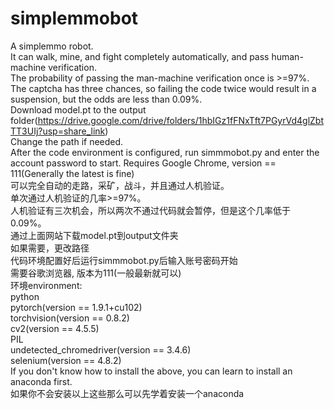 # simplemmobot
A simplemmo robot.  
It can walk, mine, and fight completely automatically, and pass human-machine verification.  
The probability of passing the man-machine verification once is >=97%.  
The captcha has three chances, so failing the code twice would result in a suspension, but the odds are less than 0.09%.  
Download model.pt to the output folder(https://drive.google.com/drive/folders/1hbIGz1fFNxTft7PGyrVd4glZbtTT3UIj?usp=share_link)  
Change the path if needed.  
After the code environment is configured, run simmmobot.py and enter the account password to start.
Requires Google Chrome,    version == 111(Generally the latest is fine)  
可以完全自动的走路，采矿，战斗，并且通过人机验证。  
单次通过人机验证的几率>=97%。  
人机验证有三次机会，所以两次不通过代码就会暂停，但是这个几率低于0.09%。  
通过上面网站下载model.pt到output文件夹  
如果需要，更改路径  
代码环境配置好后运行simmmobot.py后输入账号密码开始  
需要谷歌浏览器,    版本为111(一般最新就可以)  
环境environment:  
python  
pytorch(version == 1.9.1+cu102)  
torchvision(version == 0.8.2)    
cv2(version == 4.5.5)    
PIL  
undetected_chromedriver(version == 3.4.6)  
selenium(version == 4.8.2)  
If you don't know how to install the above, you can learn to install an anaconda first.  
如果你不会安装以上这些那么可以先学着安装一个anaconda
